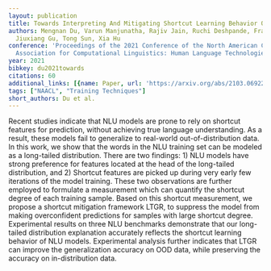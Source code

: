 ```yaml
---
layout: publication
title: Towards Interpreting And Mitigating Shortcut Learning Behavior Of NLU Models
authors: Mengnan Du, Varun Manjunatha, Rajiv Jain, Ruchi Deshpande, Franck Dernoncourt,
  Jiuxiang Gu, Tong Sun, Xia Hu
conference: 'Proceedings of the 2021 Conference of the North American Chapter of the
  Association for Computational Linguistics: Human Language Technologies'
year: 2021
bibkey: du2021towards
citations: 60
additional_links: [{name: Paper, url: 'https://arxiv.org/abs/2103.06922'}]
tags: ["NAACL", "Training Techniques"]
short_authors: Du et al.
---
```

Recent studies indicate that NLU models are prone to rely on shortcut
features for prediction, without achieving true language understanding. As a
result, these models fail to generalize to real-world out-of-distribution data.
In this work, we show that the words in the NLU training set can be modeled as
a long-tailed distribution. There are two findings: 1) NLU models have strong
preference for features located at the head of the long-tailed distribution,
and 2) Shortcut features are picked up during very early few iterations of the
model training. These two observations are further employed to formulate a
measurement which can quantify the shortcut degree of each training sample.
Based on this shortcut measurement, we propose a shortcut mitigation framework
LTGR, to suppress the model from making overconfident predictions for samples
with large shortcut degree. Experimental results on three NLU benchmarks
demonstrate that our long-tailed distribution explanation accurately reflects
the shortcut learning behavior of NLU models. Experimental analysis further
indicates that LTGR can improve the generalization accuracy on OOD data, while
preserving the accuracy on in-distribution data.